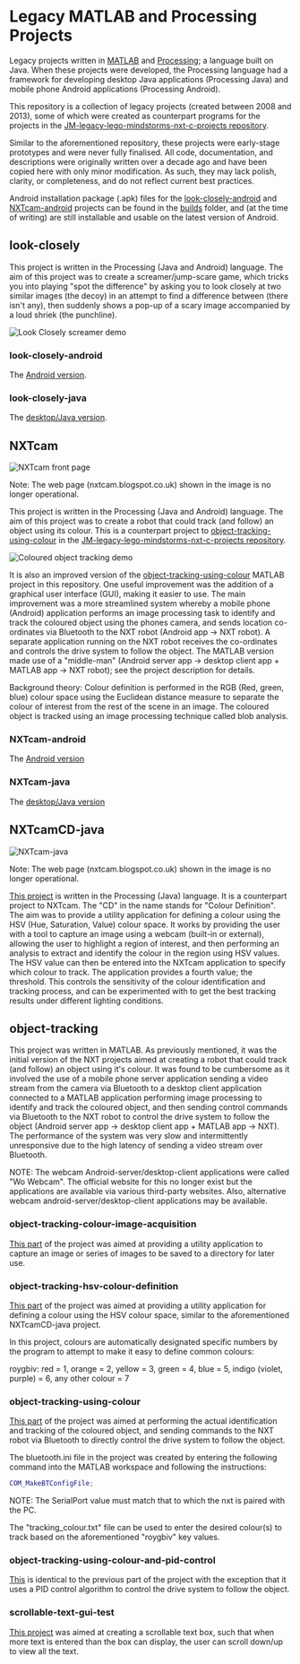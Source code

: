 # Legacy MATLAB and Processing Projects

Legacy projects written in [MATLAB](https://www.mathworks.com/products/matlab.html) and [Processing](https://processing.org); a language built on Java. When these projects were developed, the Processing language had a framework for developing desktop Java applications (Processing Java) and mobile phone Android applications (Processing Android).

This repository is a collection of legacy projects (created between 2008 and 2013), some of which were created as counterpart programs for the projects in the [JM-legacy-lego-mindstorms-nxt-c-projects repository](https://github.com/jo3-tech/JM-legacy-lego-mindstorms-nxt-c-projects).

Similar to the aforementioned repository, these projects were early-stage prototypes and were never fully finalised. All code, documentation, and descriptions were originally written over a decade ago and have been copied here with only minor modification. As such, they may lack polish, clarity, or completeness, and do not reflect current best practices.

Android installation package (.apk) files for the [look-closely-android](look-closely-android) and [NXTcam-android](nxtcam-android) projects can be found in the [builds](builds) folder, and (at the time of writing) are still installable and usable on the latest version of Android.

## look-closely

This project is written in the Processing (Java and Android) language. The aim of this project was to create a screamer/jump-scare game, which tricks you into playing "spot the difference" by asking you to look closely at two similar images (the decoy) in an attempt to find a difference between (there isn't any), then suddenly shows a pop-up of a scary image accompanied by a loud shriek (the punchline).

![Look Closely screamer demo](documentation/look-closely.gif)

### look-closely-android

The [Android version](look-closely-android/look-closely-android.pde).

### look-closely-java

The [desktop/Java version](look-closely-java/look-closely-java.pde).

## NXTcam

![NXTcam front page](documentation/nxtcam-front-page.jpg)

Note: The web page (nxtcam.blogspot.co.uk) shown in the image is no longer operational.

This project is written in the Processing (Java and Android) language. The aim of this project was to create a robot that could track (and follow) an object using its colour. This is a counterpart project to [object-tracking-using-colour](https://github.com/jo3-tech/JM-legacy-lego-mindstorms-nxt-c-projects/blob/main/object-tracking-using-colour/object-tracking-using-colour.nxc) in the [JM-legacy-lego-mindstorms-nxt-c-projects repository](https://github.com/jo3-tech/JM-legacy-lego-mindstorms-nxt-c-projects).

![Coloured object tracking demo](documentation/object-tracking-using-colour.gif)

It is also an improved version of the [object-tracking-using-colour](object-tracking-using-colour) MATLAB project in this repository. One useful improvement was the addition of a graphical user interface (GUI), making it easier to use. The main improvement was a more streamlined system whereby a mobile phone (Android) application performs an image processing task to identify and track the coloured object using the phones camera, and sends location co-ordinates via Bluetooth to the NXT robot (Android app -> NXT robot). A separate application running on the NXT robot receives the co-ordinates and controls the drive system to follow the object. The MATLAB version made use of a "middle-man" (Android server app -> desktop client app + MATLAB app -> NXT robot); see the project description for details.

Background theory: Colour definition is performed in the RGB (Red, green, blue) colour space using the Euclidean distance measure to separate the colour of interest from the rest of the scene in an image. The coloured object is tracked using an image processing technique called blob analysis.

### NXTcam-android

The [Android version](nxtcam-android)

### NXTcam-java

The [desktop/Java version](nxtcam-java)

## NXTcamCD-java

![NXTcam-java](documentation/nxtcamcd-java-front-page.jpg)

Note: The web page (nxtcam.blogspot.co.uk) shown in the image is no longer operational.

[This project](nxtcamcd-java) is written in the Processing (Java) language. It is a counterpart project to NXTcam. The "CD" in the name stands for "Colour Definition". The aim was to provide a utility application for defining a colour using the HSV (Hue, Saturation, Value) colour space. It works by providing the user with a tool to capture an image using a webcam (built-in or external), allowing the user to highlight a region of interest, and then performing an analysis to extract and identify the colour in the region using HSV values. The HSV value can then be entered into the NXTcam application to specify which colour to track. The application provides a fourth value; the threshold. This controls the sensitivity of the colour identification and tracking process, and can be experimented with to get the best tracking results under different lighting conditions.

## object-tracking

This project was written in MATLAB. As previously mentioned, it was the initial version of the NXT projects aimed at creating a robot that could track (and follow) an object using it's colour. It was found to be cumbersome as it involved the use of a mobile phone server application sending a video stream from the camera via Bluetooth to a desktop client application connected to a MATLAB application performing image processing to identify and track the coloured object, and then sending control commands via Bluetooth to the NXT robot to control the drive system to follow the object (Android server app -> desktop client app + MATLAB app -> NXT). The performance of the system was very slow and intermittently unresponsive due to the high latency of sending a video stream over Bluetooth.

NOTE: The webcam Android-server/desktop-client applications were called "Wo Webcam". The official website for this no longer exist but the applications are available via various third-party websites. Also, alternative webcam android-server/desktop-client applications may be available.

### object-tracking-colour-image-acquisition

[This part](object-tracking-colour-image-acquisition/object-tracking-colour-image-acquisition.m) of the project was aimed at providing a utility application to capture an image or series of images to be saved to a directory for later use.

### object-tracking-hsv-colour-definition

[This part](object-tracking-hsv-colour-definition) of the project was aimed at providing a utility application for defining a colour using the HSV colour space, similar to the aforementioned NXTcamCD-java project.

In this project, colours are automatically designated specific numbers by the program to attempt to make it easy to define common colours:

roygbiv: red = 1, orange = 2, yellow = 3, green = 4, blue = 5, indigo (violet, purple) = 6, any other colour = 7

### object-tracking-using-colour

[This part](object-tracking-using-colour) of the project was aimed at performing the actual identification and tracking of the coloured object, and sending commands to the NXT robot via Bluetooth to directly control the drive system to follow the object.

The bluetooth.ini file in the project was created by entering the following command into the MATLAB workspace and following the instructions:

``` matlab
COM_MakeBTConfigFile;
```

NOTE: The SerialPort value must match that to which the nxt is paired with the PC.

The "tracking_colour.txt" file can be used to enter the desired colour(s) to track based on the aforementioned "roygbiv" key values.

### object-tracking-using-colour-and-pid-control

[This](object-tracking-using-colour-and-pid-control) is identical to the previous part of the project with the exception that it uses a PID control algorithm to control the drive system to follow the object.

### scrollable-text-gui-test

[This project](scrollable-text-gui-test) was aimed at creating a scrollable text box, such that when more text is entered than the box can display, the user can scroll down/up to view all the text.
